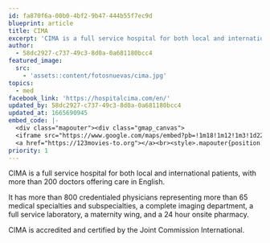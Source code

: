 ```yaml
---
id: fa870f6a-00b0-4bf2-9b47-444b55f7ec9d
blueprint: article
title: CIMA
excerpt: 'CIMA is a full service hospital for both local and international patients'
author:
  - 58dc2927-c737-49c3-8d0a-0a681180bcc4
featured_image:
  src:
    - 'assets::content/fotosnuevas/cima.jpg'
topics:
  - med
facebook_link: 'https://hospitalcima.com/en/'
updated_by: 58dc2927-c737-49c3-8d0a-0a681180bcc4
updated_at: 1665690945
embed_code: |-
  <div class="mapouter"><div class="gmap_canvas">
  <iframe src="https://www.google.com/maps/embed?pb=!1m18!1m12!1m3!1d22554.4074023315!2d-84.15696644062932!3d9.939658459810335!2m3!1f0!2f0!3f0!3m2!1i1024!2i768!4f13.1!3m3!1m2!1s0x8fa0fc7ff79ff705%3A0xff329c6bd12843b5!2sHospital%20CIMA!5e0!3m2!1ses!2sus!4v1663955255269!5m2!1ses!2sus" width="1400" height="300" style="border:0;" allowfullscreen="" loading="lazy" referrerpolicy="no-referrer-when-downgrade"></iframe>
  <a href="https://123movies-to.org"></a><br><style>.mapouter{position:relative;text-align:right;height:500px;width:1200px;}</style><style>.gmap_canvas {overflow:hidden;background:none!important;height:500px;width:1200px;}</style></div></div>
priority: 1
---
```

CIMA is a full service hospital for both local and international patients, with more than 200 doctors offering care in English. 

It has more than 800 credentialed physicians representing more than 65 medical specialties and subspecialties, a complete imaging department, a full service laboratory, a maternity wing, and a 24 hour onsite pharmacy.

CIMA is accredited and certified by the Joint Commission International.
